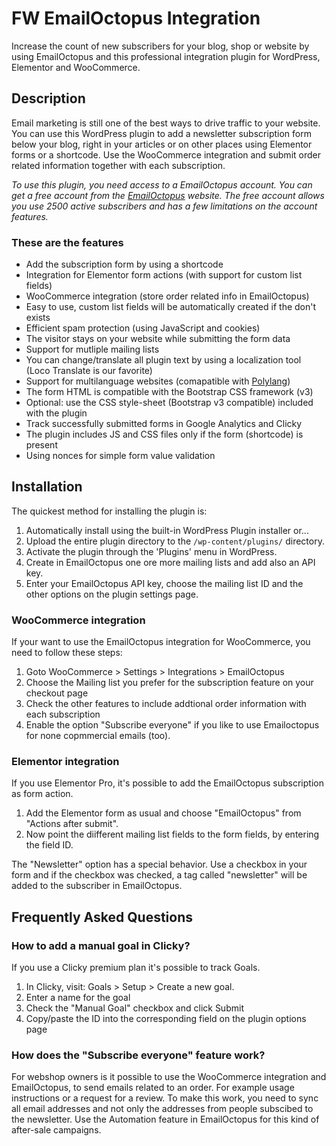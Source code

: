 # FW EmailOctopus Integration

Increase the count of new subscribers for your blog, shop or website by using EmailOctopus and this professional integration plugin for WordPress, Elementor and WooCommerce.

## Description

Email marketing is still one of the best ways to drive traffic to your website. You can use this WordPress plugin to add a newsletter subscription form below your blog, right in your articles or on other places using Elementor forms or a shortcode. Use the WooCommerce integration and submit order related information together with each subscription.

*To use this plugin, you need access to a EmailOctopus account. You can get a free account from the [EmailOctopus](https://emailoctopus.com/?ali=cb359bbf-1b33-11ea-be00-06b4694bee2a) website. The free account allows you use 2500 active subscribers and has a few limitations on the account features.*

### These are the features

* Add the subscription form by using a shortcode
* Integration for Elementor form actions (with support for custom list fields)
* WooCommerce integration (store order related info in EmailOctopus)
* Easy to use, custom list fields will be automatically created if the don't exists
* Efficient spam protection (using JavaScript and cookies)
* The visitor stays on your website while submitting the form data
* Support for mutliple mailing lists
* You can change/translate all plugin text by using a localization tool (Loco Translate is our favorite)
* Support for multilanguage websites (comapatible with [Polylang](https://wordpress.org/plugins/polylang/))
* The form HTML is compatible with the Bootstrap CSS framework (v3)
* Optional: use the CSS style-sheet (Bootstrap v3 compatible) included with the plugin
* Track successfully submitted forms in Google Analytics and Clicky
* The plugin includes JS and CSS files only if the form (shortcode) is present
* Using nonces for simple form value validation

## Installation

The quickest method for installing the plugin is:

1. Automatically install using the built-in WordPress Plugin installer or...
1. Upload the entire plugin directory to the `/wp-content/plugins/` directory.
1. Activate the plugin through the 'Plugins' menu in WordPress.
1. Create in EmailOctopus one ore more mailing lists and add also an API key.
1. Enter your EmailOctopus API key, choose the mailing list ID and the other options on the plugin settings page.

### WooCommerce integration

If your want to use the EmailOctopus integration for WooCommerce, you need to follow these steps:

1. Goto WooCommerce > Settings > Integrations > EmailOctopus
1. Choose the Mailing list you prefer for the subscription feature on your checkout page
1. Check the other features to include addtional order information with each subscription
1. Enable the option "Subscribe everyone" if you like to use Emailoctopus for none copmmercial emails (too).

### Elementor integration

If you use Elementor Pro, it's possible to add the EmailOctopus subscription as form action.

1. Add the Elementor form as usual and choose "EmailOctopus" from "Actions after submit".
1. Now point the diifferent mailing list fields to the form fields, by entering the field ID.

The "Newsletter" option has a special behavior. Use a checkbox in your form and if the checkbox was checked, a tag called "newsletter" will be added to the subscriber in EmailOctopus.


## Frequently Asked Questions

### How to add a manual goal in Clicky?

If you use a Clicky premium plan it's possible to track Goals.

1. In Clicky, visit: Goals > Setup > Create a new goal.
1. Enter a name for the goal
1. Check the "Manual Goal" checkbox and click Submit
1. Copy/paste the ID into the corresponding field on the plugin options page

### How does the "Subscribe everyone" feature work?

For webshop owners is it possible to use the WooCommerce integration and EmailOctopus, to send emails related to an order. For example usage instructions or a request for a review. To make this work, you need to sync all email addresses and not only the addresses from people subscibed to the newsletter. Use the Automation feature in EmailOctopus for this kind of after-sale campaigns.
